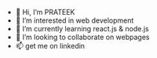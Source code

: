 - 👋 Hi, I’m PRATEEK
- 👀 I’m interested in web development
- 🌱 I’m currently learning react.js & node.js
- 💞️ I’m looking to collaborate on webpages
- 📫 get me on linkedin 

<!---
PRATEEK-Fixbug/PRATEEK-Fixbug is a ✨ special ✨ repository because its `README.md` (this file) appears on your GitHub profile.
You can click the Preview link to take a look at your changes.
--->
